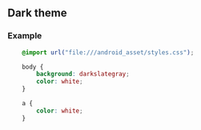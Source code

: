 ## Dark theme

### Example
```css
    @import url("file:///android_asset/styles.css");

    body {
        background: darkslategray;
        color: white;
    }

    a {
        color: white;
    }
```
